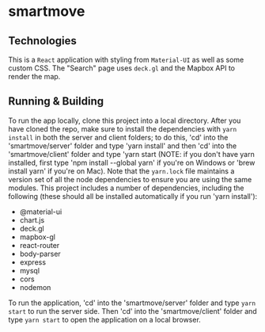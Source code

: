 # smartmove

## Technologies
This is a `React` application with styling from `Material-UI` as well as some custom CSS. The "Search" page uses `deck.gl` and the Mapbox API to render the map.

## Running & Building
To run the app locally, clone this project into a local directory. After you have cloned the repo, make sure to install the dependencies with `yarn install` in both the server
and client folders; to do this, 'cd' into the 'smartmove/server' folder and type 'yarn install' and then 'cd' into the 'smartmove/client' folder and type 'yarn start (NOTE: if 
you don't have yarn installed, first type 'npm install --global yarn' if you're on Windows or 'brew install yarn' if you're on Mac). Note that the `yarn.lock` file maintains a 
version set of all the node dependencies to ensure you are using the same modules. This project includes a number of dependencies, including the following (these should all be 
installed automatically if you run 'yarn install'):
- @material-ui
- chart.js
- deck.gl
- mapbox-gl
- react-router
- body-parser
- express
- mysql
- cors
- nodemon

To run the application, 'cd' into the 'smartmove/server' folder and type `yarn start` to run the server side. Then 'cd' into the 'smartmove/client' folder and type `yarn start`
to open the application on a local browser.
